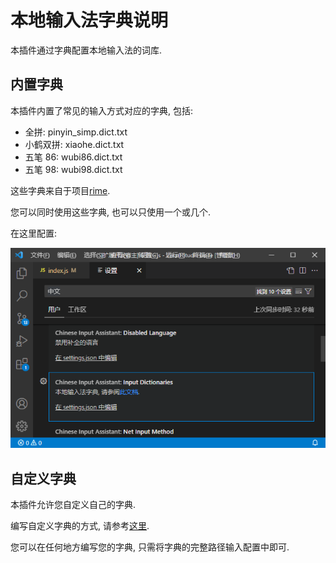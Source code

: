 # 本地输入法字典说明

本插件通过字典配置本地输入法的词库.

## 内置字典

本插件内置了常见的输入方式对应的字典, 包括:

- 全拼: pinyin_simp.dict.txt
- 小鹤双拼: xiaohe.dict.txt
- 五笔 86: wubi86.dict.txt
- 五笔 98: wubi98.dict.txt

这些字典来自于项目[rime](https://github.com/rime/).

您可以同时使用这些字典, 也可以只使用一个或几个.

在这里配置:

![](../截图/6.png)

## 自定义字典

本插件允许您自定义自己的字典.

编写自定义字典的方式, 请参考[这里](自定义字典.md).

您可以在任何地方编写您的字典, 只需将字典的完整路径输入配置中即可.
